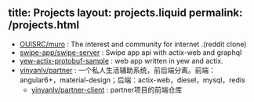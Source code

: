 title:   Projects
layout: projects.liquid
permalink: /projects.html
---
<section >
<div >

- [OUISRC/muro](https://github.com/OUISRC/muro) : The interest and community for internet .(reddit clone)
- [swipe-app/swipe-server](https://github.com/swipe-app/swipe-server) : Swipe app api with actix-web and graphql
- [yew-actix-protobuf-sample](https://github.com/havarnov/yew-actix-protobuf-sample) : web app written in yew and actix.
- [yinyanlv/partner](https://github.com/yinyanlv/partner) : 一个私人生活辅助系统，前后端分离。前端：angular6+，material-design；后端：actix-web，diesel，mysql，redis
  - [yinyanlv/partner-client](https://github.com/yinyanlv/partner-client) : partner项目的前端仓库

</div>
</section>